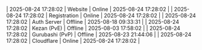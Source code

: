 | 2025-08-24 17:28:02 | Website | Online | 2025-08-24 17:28:02 |
| 2025-08-24 17:28:02 | Registration | Online | 2025-08-24 17:28:02 |
| 2025-08-24 17:28:02 | Auth Server | Offline | 2025-08-18 09:33:31 |
| 2025-08-24 17:28:02 | Kezan (PvE) | Offline | 2025-08-03 17:58:02 |
| 2025-08-24 17:28:02 | Gurubashi (PvP) | Offline | 2025-08-23 21:44:06 |
| 2025-08-24 17:28:02 | Cloudflare | Online | 2025-08-24 17:28:02 |
